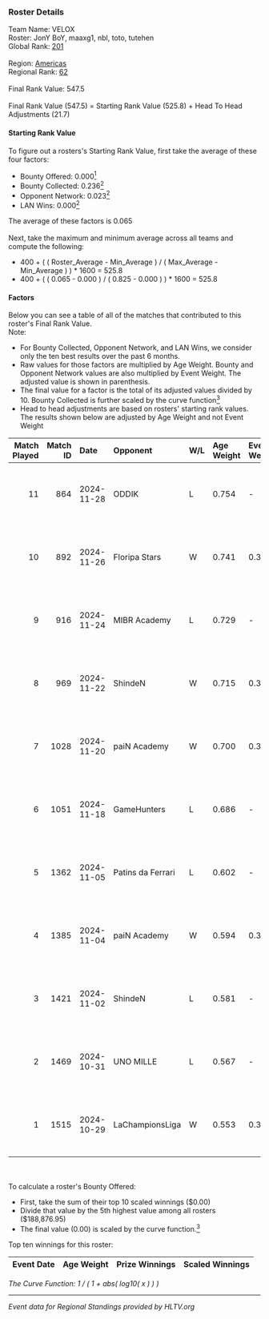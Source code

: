 ### Roster Details<br />
Team Name: VELOX<br />
Roster: JonY BoY, maaxg1, nbl, toto, tutehen<br />
Global Rank: [201](../../standings_global_2025_02_03.md)<br />
<br />
Region: [Americas]( ../../standings_americas_2025_02_03.md)<br />
Regional Rank: [62]( ../../standings_americas_2025_02_03.md)<br />
<br />
Final Rank Value:  547.5<br />
<br />
Final Rank Value (547.5) = Starting Rank Value (525.8) + Head To Head Adjustments (21.7)<br />

#### Starting Rank Value<br />
To figure out a rosters's Starting Rank Value, first take the average of these four factors:<br />
- Bounty Offered: 0.000[<sup>1</sup>](#table2)
- Bounty Collected: 0.236[<sup>2</sup>](#table1)
- Opponent Network: 0.023[<sup>2</sup>](#table1)
- LAN Wins: 0.000[<sup>2</sup>](#table1)

The average of these factors is 0.065<br />
<br />
Next, take the maximum and minimum average across all teams and compute the following:<br />
- 400 + ( ( Roster_Average - Min_Average ) / ( Max_Average - Min_Average ) ) * 1600 = 525.8
- 400 + ( ( 0.065 - 0.000 ) / ( 0.825 - 0.000 ) ) * 1600 = 525.8


#### Factors<br />
Below you can see a table of all of the matches that contributed to this roster's Final Rank Value.<br />
Note:<br />

- For Bounty Collected, Opponent Network, and LAN Wins, we consider only the ten best results over the past 6 months.
- Raw values for those factors are multiplied by Age Weight. Bounty and Opponent Network values are also multiplied by Event Weight. The adjusted value is shown in parenthesis.
- The final value for a factor is the total of its adjusted values divided by 10. Bounty Collected is further scaled by the curve function[<sup>3</sup>](#curveFunction)
- Head to head adjustments are based on rosters' starting rank values. The results shown below are adjusted by Age Weight and not Event Weight
<span id="table1"></span><br />


| Match Played | Match ID | Date       | Opponent          | W/L | Age Weight | Event Weight | Bounty Collected | Opponent Network | LAN Wins  | H2H Adj. | Roster                               |
| -: | -: | :- | :- | :- | :- | :- | :- | :- | :- | -: | :- |
|           11 |      864 | 2024-11-28 | ODDIK             | L   | 0.754      | -            | -                | -                | -         |    -3.05 | JonY BoY, maaxg1, nbl, toto, tutehen |
|           10 |      892 | 2024-11-26 | Floripa Stars     | W   | 0.741      | 0.371        | 0.000 (0.000)    | 0.215 (0.059)    | 0 (0.000) |    11.02 | JonY BoY, maaxg1, nbl, toto, tutehen |
|            9 |      916 | 2024-11-24 | MIBR Academy      | L   | 0.729      | -            | -                | -                | -         |    -7.57 | JonY BoY, maaxg1, nbl, toto, tutehen |
|            8 |      969 | 2024-11-22 | ShindeN           | W   | 0.715      | 0.371        | 0.015 (0.004)    | 0.333 (0.088)    | 0 (0.000) |    16.50 | JonY BoY, maaxg1, nbl, toto, tutehen |
|            7 |     1028 | 2024-11-20 | paiN Academy      | W   | 0.700      | 0.371        | 0.000 (0.000)    | 0.121 (0.031)    | 0 (0.000) |     7.01 | JonY BoY, maaxg1, nbl, toto, tutehen |
|            6 |     1051 | 2024-11-18 | GameHunters       | L   | 0.686      | -            | -                | -                | -         |    -4.65 | JonY BoY, maaxg1, nbl, toto, tutehen |
|            5 |     1362 | 2024-11-05 | Patins da Ferrari | L   | 0.602      | -            | -                | -                | -         |    -6.90 | JonY BoY, maaxg1, nbl, toto, tutehen |
|            4 |     1385 | 2024-11-04 | paiN Academy      | W   | 0.594      | 0.371        | 0.000 (0.000)    | 0.121 (0.027)    | 0 (0.000) |     6.06 | JonY BoY, maaxg1, nbl, toto, tutehen |
|            3 |     1421 | 2024-11-02 | ShindeN           | L   | 0.581      | -            | -                | -                | -         |    -4.65 | JonY BoY, maaxg1, nbl, toto, tutehen |
|            2 |     1469 | 2024-10-31 | UNO MILLE         | L   | 0.567      | -            | -                | -                | -         |    -3.41 | JonY BoY, maaxg1, nbl, toto, tutehen |
|            1 |     1515 | 2024-10-29 | LaChampionsLiga   | W   | 0.553      | 0.371        | 0.008 (0.002)    | 0.131 (0.027)    | 0 (0.000) |    11.35 | JonY BoY, maaxg1, nbl, toto, tutehen |

<br />
<span id="table2"></span><br />
To calculate a roster's Bounty Offered:<br />

- First, take the sum of their top 10 scaled winnings ($0.00)
- Divide that value by the 5th highest value among all rosters ($188,876.95)
- The final value (0.00) is scaled by the curve function.[<sup>3</sup>](#curveFunction)

Top ten winnings for this roster:<br />

| Event Date | Age Weight | Prize Winnings | Scaled Winnings |
| :- | -: | :- | :- |


<span id="curveFunction"></span>_The Curve Function: 1 / ( 1 + abs( log10( x ) ) )_<br />

---
_Event data for Regional Standings provided by HLTV.org_<br />
